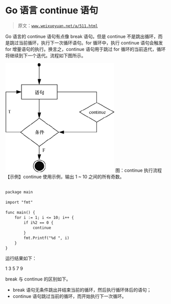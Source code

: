 # Go 语言 continue 语句

> 原文：[`www.weixueyuan.net/a/511.html`](http://www.weixueyuan.net/a/511.html)

Go 语言的 continue 语句有点像 break 语句。但是 continue 不是跳出循环，而是跳过当前循环，执行下一次循环语句。for 循环中，执行 continue 语句会触发 for 增量语句的执行。换言之，continue 语句用于跳过 for 循环的当前迭代，循环将继续到下一个迭代。流程如下图所示。

![continue 执行流程](img/2899401d32e58ec30b77fe98522312df.png)
图：continue 执行流程
【示例】continue 使用示例，输出 1 ~ 10 之间的所有奇数。

```

package main

import "fmt"

func main() {
    for i := 1; i <= 10; i++ {
        if i%2 == 0 {
            continue
        }
        fmt.Printf("%d ", i)
    }
}
```

运行结果如下：

1 3 5 7 9

break 与 continue 的区别如下。

*   break 语句无条件跳出并结束当前的循环，然后执行循环体后的语句；
*   continue 语句跳过当前的循环，而开始执行下一次循环。